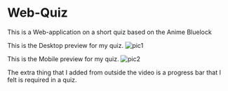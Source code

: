# Web-Quiz
This is a Web-application on a short quiz based on the Anime Bluelock

This is the Desktop preview for my quiz.
![pic1](https://github.com/PratyayforDS/Web-Quiz/assets/158584977/fbbf8b43-9513-4e17-9634-d0e7e445df32)

This is the Mobile preview for my quiz. 
![pic2](https://github.com/PratyayforDS/Web-Quiz/assets/158584977/ce21b26d-45dd-466e-a791-2590500de656)

The extra thing that I added from outside the video is a progress bar that I felt is required in a quiz. 
